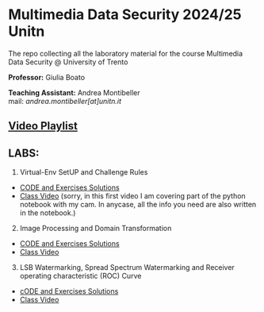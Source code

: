 # Multimedia Data Security 2024/25 Unitn
The repo collecting all the laboratory material for the course Multimedia Data Security @ University of Trento 

**Professor:** Giulia Boato 

**Teaching Assistant:** Andrea Montibeller \
mail: *andrea.montibeller[at]unitn.it*

## [Video Playlist](https://www.youtube.com/playlist?list=PLEUxdtdayXWuy0Sg6Qlgp6QUA5iw7l9YJ)


## LABS:

1. Virtual-Env SetUP and Challenge Rules
- [CODE and Exercises Solutions](https://drive.google.com/file/d/1fhomZfQuDNrvoG4sbKu6dqGyOw7vZSuB/view?usp=sharing) 
- [Class Video](https://youtu.be/AbMaN5joBBk)  (sorry, in this first video I am covering part of the python notebook with my cam. In anycase, all the info you need are also written in the notebook.)
<!---[YouTube Video Resume]()--->

2. Image Processing and Domain Transformation
- [CODE and Exercises Solutions](https://drive.google.com/file/d/1yCcVHnUp6KHC9-HF3n_B6j_VitBDU7v7/view?usp=sharing) 
- [Class Video](https://youtu.be/P7dZuoxVeAs) 


3. LSB Watermarking, Spread Spectrum Watermarking and Receiver operating characteristic (ROC) Curve
- [cODE and Exercises Solutions]() 
- [Class Video]() 
<!---[YouTube Video Resume]()--->

